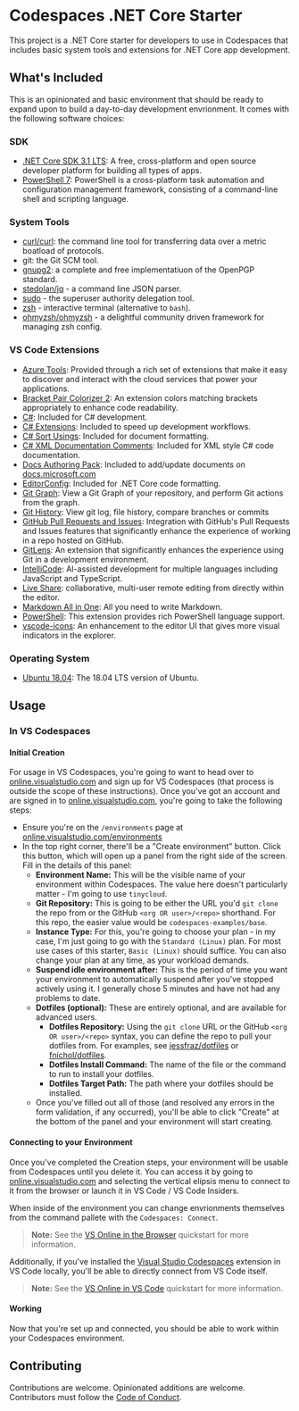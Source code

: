# Codespaces .NET Core Starter

This project is a .NET Core starter for developers to use in Codespaces that includes basic system tools and extensions for .NET Core app development.

## What's Included

This is an opinionated and basic environment that should be ready to expand upon to build a day-to-day development envrionment. It comes with the following software choices:

### SDK ###

- [.NET Core SDK 3.1 LTS](https://dotnet.microsoft.com/download/dotnet-core/3.1?WT.mc_id=devkimchicom-github-juyoo): A free, cross-platform and open source developer platform for building all types of apps.
- [PowerShell 7](https://docs.microsoft.com/powershell/scripting/how-to-use-docs?view=powershell-7&WT.mc_id=devkimchicom-github-juyoo): PowerShell is a cross-platform task automation and configuration management framework, consisting of a command-line shell and scripting language.

### System Tools

- [curl/curl](https://github.com/curl/curl): the command line tool for transferring data over a metric boatload of protocols.
- git: the Git SCM tool.
- [gnupg2](https://gnupg.org/): a complete and free implementatiuon of the OpenPGP standard.
- [stedolan/jq](https://github.com/stedolan/jq) - a command line JSON parser.
- [sudo](https://www.sudo.ws/) - the superuser authority delegation tool.
- [zsh](https://www.zsh.org/) - interactive terminal (alternative to `bash`).
- [ohmyzsh/ohmyzsh](https://github.com/ohmyzsh/ohmyzsh) - a delightful community driven framework for managing zsh config.

### VS Code Extensions

- [Azure Tools](https://marketplace.visualstudio.com/items?itemName=ms-vscode.vscode-node-azure-pack&WT.mc_id=devkimchicom-github-juyoo): Provided through a rich set of extensions that make it easy to discover and interact with the cloud services that power your applications.
- [Bracket Pair Colorizer 2](https://marketplace.visualstudio.com/items?itemName=CoenraadS.bracket-pair-colorizer-2&WT.mc_id=devkimchicom-github-juyoo): An extension colors matching brackets appropriately to enhance code readability.
- [C#](https://marketplace.visualstudio.com/items?itemName=ms-dotnettools.csharp&WT.mc_id=devkimchicom-github-juyoo): Included for C# development.
- [C# Extensions](https://marketplace.visualstudio.com/items?itemName=kreativ-software.csharpextensions&WT.mc_id=devkimchicom-github-juyoo): Included to speed up development workflows.
- [C# Sort Usings](https://marketplace.visualstudio.com/items?itemName=jongrant.csharpsortusings&WT.mc_id=devkimchicom-github-juyoo): Included for document formatting.
- [C# XML Documentation Comments](https://marketplace.visualstudio.com/items?itemName=k--kato.docomment&WT.mc_id=devkimchicom-github-juyoo): Included for XML style C# code documentation.
- [Docs Authoring Pack](https://marketplace.visualstudio.com/items?itemName=docsmsft.docs-authoring-pack&WT.mc_id=devkimchicom-github-juyoo): Included to add/update documents on [docs.microsoft.com](https://docs.microsoft.com?WT.mc_id=devkimchicom-github-juyoo)
- [EditorConfig](https://marketplace.visualstudio.com/items?itemName=EditorConfig.EditorConfig&WT.mc_id=devkimchicom-github-juyoo): Included for .NET Core code formatting.
- [Git Graph](https://marketplace.visualstudio.com/items?itemName=mhutchie.git-graph&WT.mc_id=devkimchicom-github-juyoo): View a Git Graph of your repository, and perform Git actions from the graph.
- [Git History](https://marketplace.visualstudio.com/items?itemName=donjayamanne.githistory&WT.mc_id=devkimchicom-github-juyoo): View git log, file history, compare branches or commits
- [GitHub Pull Requests and Issues](https://marketplace.visualstudio.com/items?itemName=github.vscode-pull-request-github&WT.mc_id=devkimchicom-github-juyoo): Integration with GitHub's Pull Requests and Issues features that significantly enhance the experience of working in a repo hosted on GitHub.
- [GitLens](https://marketplace.visualstudio.com/items?itemName=eamodio.gitlens&WT.mc_id=devkimchicom-github-juyoo): An extension that significantly enhances the experience using Git in a development environment.
- [IntelliCode](https://marketplace.visualstudio.com/items?itemName=visualstudioexptteam.vscodeintellicode&WT.mc_id=devkimchicom-github-juyoo): AI-assisted development for multiple languages including JavaScript and TypeScript.
- [Live Share](https://marketplace.visualstudio.com/items?itemName=ms-vsliveshare.vsliveshare&WT.mc_id=devkimchicom-github-juyoo): collaborative, multi-user remote editing from directly within the editor.
- [Markdown All in One](https://marketplace.visualstudio.com/items?itemName=yzhang.markdown-all-in-one&WT.mc_id=devkimchicom-github-juyoo): All you need to write Markdown.
- [PowerShell](https://marketplace.visualstudio.com/items?itemName=ms-vscode.PowerShell&WT.mc_id=devkimchicom-github-juyoo): This extension provides rich PowerShell language support.
- [vscode-icons](https://marketplace.visualstudio.com/items?itemName=vscode-icons-team.vscode-icons&WT.mc_id=devkimchicom-github-juyoo): An enhancement to the editor UI that gives more visual indicators in the explorer.

### Operating System

- [Ubuntu 18.04](https://releases.ubuntu.com/18.04.4/): The 18.04 LTS version of Ubuntu.

## Usage

### In VS Codespaces

#### Initial Creation

For usage in VS Codespaces, you're going to want to head over to [online.visualstudio.com](https://online.visualstudio.com?WT.mc_id=devkimchicom-github-juyoo) and sign up for VS Codespaces (that process is outside the scope of these instructions). Once you've got an account and are signed in to [online.visualstudio.com](https://online.visualstudio.com?WT.mc_id=devkimchicom-github-juyoo), you're going to take the following steps:

- Ensure you're on the `/environments` page at [online.visualstudio.com/environments](https://online.visualstudio.com/environments?WT.mc_id=devkimchicom-github-juyoo)
- In the top right corner, there'll be a "Create environment" button. Click this button, which will open up a panel from the right side of the screen. Fill in the details of this panel:
  - **Environment Name:** This will be the visible name of your environment within Codespaces. The value here doesn't particularly matter - I'm going to use `tinycloud`.
  - **Git Repository:** This is going to be either the URL you'd `git clone` the repo from or the GitHub `<org OR user>/<repo>` shorthand. For this repo, the easier value would be `codespaces-examples/base`.
  - **Instance Type:** For this, you're going to choose your plan - in my case, I'm just going to go with the `Standard (Linux)` plan. For most use cases of this starter, `Basic (Linux)` should suffice. You can also change your plan at any time, as your workload demands.
  - **Suspend idle environment after:** This is the period of time you want your environment to automatically suspend after you've stopped actively using it. I generally chose 5 minutes and have not had any problems to date.
  - **Dotfiles (optional):** These are entirely optional, and are available for advanced users.
    - **Dotfiles Repository:** Using the `git clone` URL or the GitHub `<org OR user>/<repo>` syntax, you can define the repo to pull your dotfiles from. For examples, see [jessfraz/dotfiles](https://github.com/jessfraz/dotfiles) or [fnichol/dotfiles](https://github.com/fnichol/dotfiles).
    - **Dotfiles Install Command:** The name of the file or the command to run to install your dotfiles.
    - **Dotfiles Target Path:** The path where your dotfiles should be installed.
  - Once you've filled out all of those (and resolved any errors in the form validation, if any occurred), you'll be able to click "Create" at the bottom of the panel and your environment will start creating.

#### Connecting to your Environment

Once you've completed the Creation steps, your environment will be usable from Codespaces until you delete it. You can access it by going to [online.visualstudio.com](https://online.visualstudio.com?WT.mc_id=devkimchicom-github-juyoo) and selecting the vertical elipsis menu to connect to it from the browser or launch it in VS Code / VS Code Insiders.

When inside of the environment you can change envrionments themselves from the command pallete with the `Codespaces: Connect`.

> **Note:** See the [VS Online in the Browser](https://docs.microsoft.com/visualstudio/online/quickstarts/browser?WT.mc_id=devkimchicom-github-juyoo) quickstart for more information.

Additionally, if you've installed the [Visual Studio Codespaces](https://marketplace.visualstudio.com/items?itemName=ms-vsonline.vsonline&WT.mc_id=devkimchicom-github-juyoo) extension in VS Code locally, you'll be able to directly connect from VS Code itself.

> **Note:** See the [VS Online in VS Code](https://docs.microsoft.com/visualstudio/online/quickstarts/vscode?WT.mc_id=devkimchicom-github-juyoo) quickstart for more information.

#### Working

Now that you're set up and connected, you should be able to work within your Codespaces environment.

## Contributing

Contributions are welcome. Opinionated additions are welcome. Contributors must follow the [Code of Conduct](./CODE_OF_CONDUCT.md).
